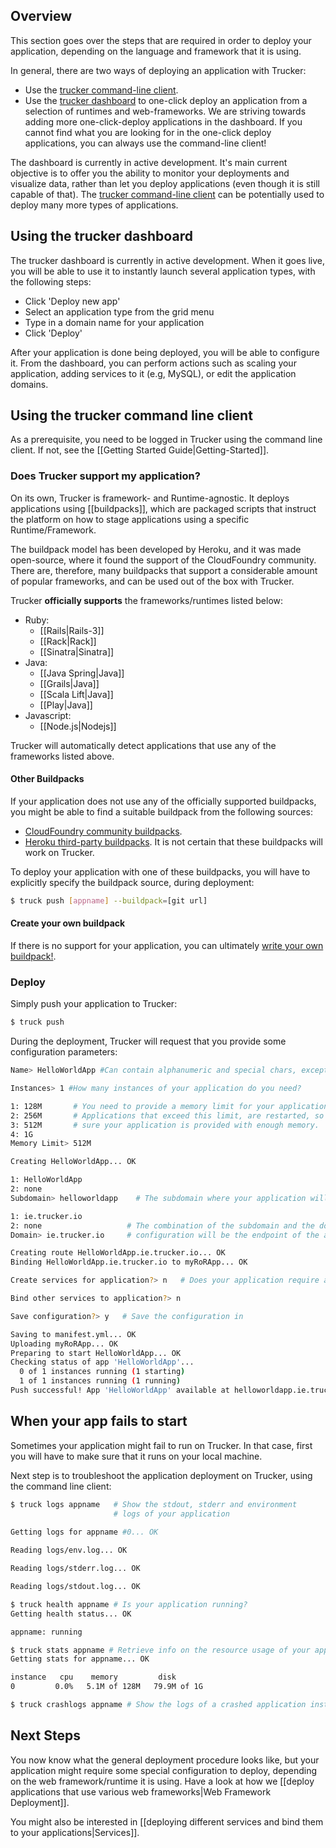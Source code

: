 ## Overview
This section goes over the steps that are required in order to deploy your application, depending on the language and framework that it is using.

In general, there are two ways of deploying an application with Trucker:
* Use the [trucker command-line client].
* Use the [trucker dashboard] to one-click deploy an application from a selection of runtimes and web-frameworks. We are striving towards adding more one-click-deploy applications in the dashboard. If you cannot find what you are looking for in the one-click deploy applications, you can always use the command-line client!
 
The dashboard is currently in active development. It's main current objective is to offer you the ability to monitor your deployments and visualize data, rather than let you deploy applications (even though it is still capable of that). The [trucker command-line client] can be potentially used to deploy many more types of applications.

## Using the trucker dashboard

The trucker dashboard is currently in active development. When it goes live, you will be able to use it to instantly launch several application types, with the following steps:
* Click 'Deploy new app'
* Select an application type from the grid menu
* Type in a domain name for your application
* Click 'Deploy'

After your application is done being deployed, you will be able to configure it. From the dashboard, you can perform  actions such as scaling your application, adding services to it (e.g, MySQL), or edit the application domains.

## Using the trucker command line client
As a prerequisite, you need to be logged in Trucker using the command line client. If not, see the [[Getting Started Guide|Getting-Started]].

### Does Trucker support my application?

On its own, Trucker is framework- and Runtime-agnostic. It deploys applications using [[buildpacks]], which are packaged scripts that instruct the platform on how to stage applications using a specific Runtime/Framework. 

The buildpack model has been developed by Heroku, and it was made open-source, where it found the support of the CloudFoundry community. There are, therefore, many buildpacks that support a considerable amount of popular frameworks, and can be used out of the box with Trucker.

Trucker **officially supports** the frameworks/runtimes listed below:

* Ruby: 
  * [[Rails|Rails-3]]
  * [[Rack|Rack]]
  * [[Sinatra|Sinatra]]
* Java:
  * [[Java Spring|Java]] 
  * [[Grails|Java]] 
  * [[Scala Lift|Java]] 
  * [[Play|Java]]
* Javascript: 
  * [[Node.js|Nodejs]]
 
Trucker will automatically detect applications that use any of the frameworks listed above. 

#### Other Buildpacks

If your application does not use any of the officially supported buildpacks, you might be able to find a suitable buildpack from the following sources:
* [CloudFoundry community buildpacks](https://github.com/cloudfoundry-community/cf-docs-contrib/wiki/Buildpacks). 
* [Heroku third-party buildpacks](https://devcenter.heroku.com/articles/third-party-buildpacks). It is not certain that these buildpacks will work on Trucker.

To deploy your application with one of these buildpacks, you will have to explicitly specify the buildpack source, during deployment:
```bash
$ truck push [appname] --buildpack=[git url]
```

#### Create your own buildpack

If there is no support for your application, you can ultimately [write your own buildpack!](https://github.com/cloudfoundry/cf-docs/blob/master/source/docs/using/deploying-apps/custom-buildpacks.html.md). 


### Deploy

Simply push your application to Trucker:
```bash
$ truck push
```

During the deployment, Trucker will request that you provide some configuration parameters:

```bash
Name> HelloWorldApp #Can contain alphanumeric and special chars, except spaces.
```

```bash
Instances> 1 #How many instances of your application do you need?

1: 128M       # You need to provide a memory limit for your application container. 
2: 256M       # Applications that exceed this limit, are restarted, so make  memory.
3: 512M       # sure your application is provided with enough memory.
4: 1G                            
Memory Limit> 512M

Creating HelloWorldApp... OK

1: HelloWorldApp
2: none
Subdomain> helloworldapp    # The subdomain where your application will be available at

1: ie.trucker.io
2: none                   # The combination of the subdomain and the domain 
Domain> ie.trucker.io     # configuration will be the endpoint of the application

Creating route HelloWorldApp.ie.trucker.io... OK
Binding HelloWorldApp.ie.trucker.io to myRoRApp... OK

Create services for application?> n   # Does your application require a service (e.g, MySQL DB)?

Bind other services to application?> n

Save configuration?> y   # Save the configuration in 

Saving to manifest.yml... OK
Uploading myRoRApp... OK
Preparing to start HelloWorldApp... OK
Checking status of app 'HelloWorldApp'...
  0 of 1 instances running (1 starting)
  1 of 1 instances running (1 running)
Push successful! App 'HelloWorldApp' available at helloworldapp.ie.trucker.io
```

## When your app fails to start

Sometimes your application might fail to run on Trucker. In that case, first you will have to make sure that it runs on your local machine.

Next step is to troubleshoot the application deployment on Trucker, using the command line client:
```bash
$ truck logs appname   # Show the stdout, stderr and environment 
                       # logs of your application
                       
Getting logs for appname #0... OK

Reading logs/env.log... OK

Reading logs/stderr.log... OK

Reading logs/stdout.log... OK
```

```bash
$ truck health appname # Is your application running?
Getting health status... OK

appname: running
```

```bash
$ truck stats appname # Retrieve info on the resource usage of your app
Getting stats for appname... OK

instance   cpu    memory         disk
0         0.0%   5.1M of 128M   79.9M of 1G
```

```bash
$ truck crashlogs appname # Show the logs of a crashed application instance
```

## Next Steps
You now know what the general deployment procedure looks like, but your application might require some special configuration to deploy, depending on the web framework/runtime it is using. Have a look at how we [[deploy applications that use various web frameworks|Web Framework Deployment]].

You might also be interested in [[deploying different services and bind them to your applications|Services]].


[trucker dashboard]: http://dashboard.ie.trucker.io
[trucker command-line client]: http://rubygems.org/gems/trucker
[1]: http://rubygems.org/gems/trucker